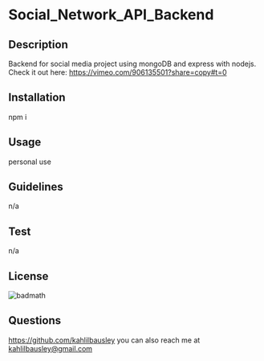 # Social_Network_API_Backend

## Description

Backend for social media project using mongoDB and express with nodejs. Check it out here:
https://vimeo.com/906135501?share=copy#t=0


## Installation
npm i

## Usage
personal use

## Guidelines
n/a

## Test
n/a

## License
![badmath](https://img.shields.io/badge/MIT-blue)

## Questions
https://github.com/kahlilbausley
you can also reach me at kahlilbausley@gmail.com

